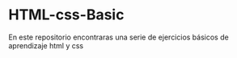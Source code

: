 # HTML-css-Basic

En este repositorio encontraras una serie de ejercicios básicos de aprendizaje html y css
